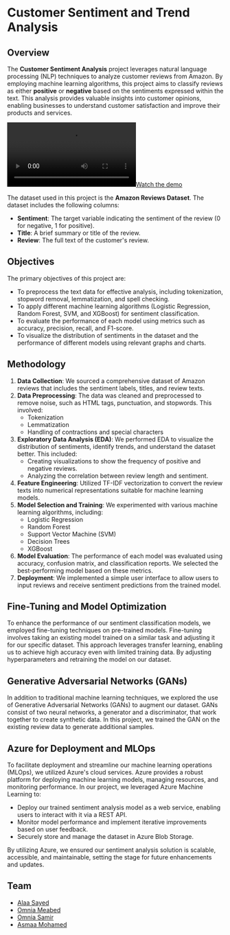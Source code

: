 # Customer Sentiment and Trend Analysis

## Overview

The **Customer Sentiment Analysis** project leverages natural language processing (NLP) techniques to analyze customer reviews from Amazon. By employing machine learning algorithms, this project aims to classify reviews as either **positive** or **negative** based on the sentiments expressed within the text. This analysis provides valuable insights into customer opinions, enabling businesses to understand customer satisfaction and improve their products and services.

[![Watch the demo](demo.mp4)](https://github.com/A1aaSayed/Customer_Sentiment_and_Trend_Analysis/blob/master/demo.mp4)


The dataset used in this project is the **Amazon Reviews Dataset**. The dataset includes the following columns:

- **Sentiment**: The target variable indicating the sentiment of the review (0 for negative, 1 for positive).
- **Title**: A brief summary or title of the review.
- **Review**: The full text of the customer's review.

## Objectives

The primary objectives of this project are:

- To preprocess the text data for effective analysis, including tokenization, stopword removal, lemmatization, and spell checking.
- To apply different machine learning algorithms (Logistic Regression, Random Forest, SVM, and XGBoost) for sentiment classification.
- To evaluate the performance of each model using metrics such as accuracy, precision, recall, and F1-score.
- To visualize the distribution of sentiments in the dataset and the performance of different models using relevant graphs and charts.

## Methodology

1. **Data Collection**: We sourced a comprehensive dataset of Amazon reviews that includes the sentiment labels, titles, and review texts.
2. **Data Preprocessing**: The data was cleaned and preprocessed to remove noise, such as HTML tags, punctuation, and stopwords. This involved:
   - Tokenization
   - Lemmatization
   - Handling of contractions and special characters
3. **Exploratory Data Analysis (EDA)**: We performed EDA to visualize the distribution of sentiments, identify trends, and understand the dataset better. This included:
   - Creating visualizations to show the frequency of positive and negative reviews.
   - Analyzing the correlation between review length and sentiment.
4. **Feature Engineering**: Utilized TF-IDF vectorization to convert the review texts into numerical representations suitable for machine learning models.
5. **Model Selection and Training**: We experimented with various machine learning algorithms, including:
   - Logistic Regression
   - Random Forest
   - Support Vector Machine (SVM)
   - Decision Trees
   - XGBoost
6. **Model Evaluation**: The performance of each model was evaluated using accuracy, confusion matrix, and classification reports. We selected the best-performing model based on these metrics.
7. **Deployment**: We implemented a simple user interface to allow users to input reviews and receive sentiment predictions from the trained model.

## Fine-Tuning and Model Optimization

To enhance the performance of our sentiment classification models, we employed fine-tuning techniques on pre-trained models. Fine-tuning involves taking an existing model trained on a similar task and adjusting it for our specific dataset. This approach leverages transfer learning, enabling us to achieve high accuracy even with limited training data. By adjusting hyperparameters and retraining the model on our dataset.

## Generative Adversarial Networks (GANs)

In addition to traditional machine learning techniques, we explored the use of Generative Adversarial Networks (GANs) to augment our dataset. GANs consist of two neural networks, a generator and a discriminator, that work together to create synthetic data. In this project, we trained the GAN on the existing review data to generate additional samples.

## Azure for Deployment and MLOps

To facilitate deployment and streamline our machine learning operations (MLOps), we utilized Azure's cloud services. Azure provides a robust platform for deploying machine learning models, managing resources, and monitoring performance. In our project, we leveraged Azure Machine Learning to:

- Deploy our trained sentiment analysis model as a web service, enabling users to interact with it via a REST API.
- Monitor model performance and implement iterative improvements based on user feedback.
- Securely store and manage the dataset in Azure Blob Storage.

By utilizing Azure, we ensured our sentiment analysis solution is scalable, accessible, and maintainable, setting the stage for future enhancements and updates.

## Team

- [Alaa Sayed](https://github.com/A1aaSayed)
- [Omnia Meabed](https://github.com/OmniaMeabed)
- [Omnia Samir](https://github.com/AsmaaMohamed2000)
- [Asmaa Mohamed](https://github.com/omniasameer)
